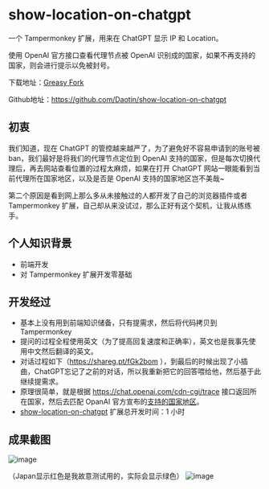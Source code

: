 # show-location-on-chatgpt

一个 Tampermonkey 扩展，用来在 ChatGPT 显示 IP 和 Location。

使用 OpenAI 官方接口查看代理节点被 OpenAI 识别成的国家，如果不再支持的国家，则会进行提示以免被封号。

下载地址：[Greasy Fork](https://greasyfork.org/zh-CN/scripts/464744-show-location-on-chatgpt)

Github地址：https://github.com/Daotin/show-location-on-chatgpt

## 初衷

我们知道，现在 ChatGPT 的管控越来越严了，为了避免好不容易申请到的账号被 ban，我们最好是将我们的代理节点定位到 OpenAI 支持的国家，但是每次切换代理后，再去网站查看位置的过程太麻烦，如果在打开 ChatGPT 网站一眼能看到当前代理所在国家地区，以及是否是 OpenAI 支持的国家地区岂不美哉~

第二个原因是看到网上那么多从未接触过的人都开发了自己的浏览器插件或者 Tampermonkey 扩展，自己却从来没试过，那么正好有这个契机，让我从练练手。

## 个人知识背景

- 前端开发
- 对 Tampermonkey 扩展开发零基础

## 开发经过

- 基本上没有用到前端知识储备，只有提需求，然后将代码拷贝到 Tampermonkey
- 提问的过程全程使用英文（为了提高回复速度和正确率），英文也是我事先使用中文然后翻译的英文。
- 对话过程如下（https://shareg.pt/fGk2bom ），到最后的时候出现了小插曲，ChatGPT忘记了之前的对话，所以我重新把它的回答喂给他，然后基于此继续提需求。
- 原理很简单，就是根据 https://chat.openai.com/cdn-cgi/trace 接口返回所在国家，然后去匹配 OpanAI 官方宣布的[支持的国家地区](https://platform.openai.com/docs/supported-countries)。
- [show-location-on-chatgpt](https://greasyfork.org/zh-CN/scripts/464744-show-location-on-chatgpt) 扩展总开发时间：1 小时

## 成果截图

![image](https://user-images.githubusercontent.com/23518990/233934605-484c2613-df84-464d-a62d-bc66f710c6e2.png)

（Japan显示红色是我故意测试用的，实际会显示绿色）
![image](https://user-images.githubusercontent.com/23518990/233934890-113ad476-d3b1-4d3c-bc8f-0f90d95c7949.png)


